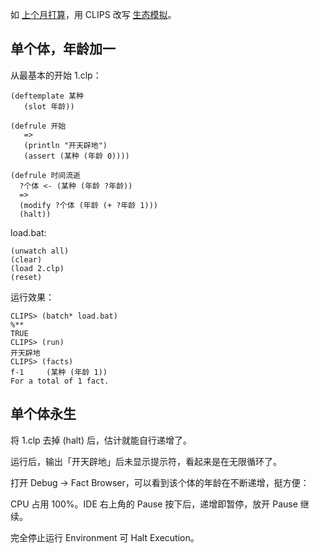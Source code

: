
如 [上个月打算](https://zhuanlan.zhihu.com/p/1889143023121700661)，用 CLIPS 改写 [生态模拟](https://www.zhihu.com/question/324139125/answer/104602791942)。

## 单个体，年龄加一

从最基本的开始 1.clp：

```
(deftemplate 某种
   (slot 年龄))

(defrule 开始
   =>
   (println "开天辟地")
   (assert (某种 (年龄 0))))

(defrule 时间流逝
  ?个体 <- (某种 (年龄 ?年龄))
  =>
  (modify ?个体 (年龄 (+ ?年龄 1)))
  (halt))
```

load.bat:

```
(unwatch all)
(clear)
(load 2.clp)
(reset)

```

运行效果：

```
CLIPS> (batch* load.bat)
%**
TRUE
CLIPS> (run)
开天辟地
CLIPS> (facts)
f-1     (某种 (年龄 1))
For a total of 1 fact.
```

## 单个体永生

将 1.clp 去掉 (halt) 后，估计就能自行递增了。

运行后，输出「开天辟地」后未显示提示符，看起来是在无限循环了。

打开 Debug -> Fact Browser，可以看到该个体的年龄在不断递增，挺方便：



CPU 占用 100%。IDE 右上角的 Pause 按下后，递增即暂停，放开 Pause 继续。

完全停止运行 Environment 可 Halt Execution。
